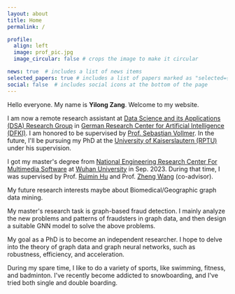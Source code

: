 ```yaml
---
layout: about
title: Home
permalink: /

profile:
  align: left
  image: prof_pic.jpg
  image_circular: false # crops the image to make it circular

news: true  # includes a list of news items
selected_papers: true # includes a list of papers marked as "selected={true}"
social: false  # includes social icons at the bottom of the page
---
```


Hello everyone. My name is **Yilong Zang**. Welcome to my website.

I am now a remote research assistant at [Data Science and its Applications (DSA) Research Group](https://datasciapps.de) in [German Research Center for Artificial Intelligence (DFKI)](https://www.dfki.de/en/web). I am honored to be supervised by [Prof. Sebastian Vollmer](https://datasciapps.de/author/sebastian-vollmer/). In the future, I'll be pursuing my PhD at the [University of Kaiserslautern (RPTU)](https://rptu.de/en/) under his supervision.

I got my master's degree from [National Engineering Research Center For Multimedia Software](http://multimedia.whu.edu.cn/index.php?lang=2) at [Wuhan University](https://en.whu.edu.cn/) in Sep. 2023. During that time, I was supervised by Prof. [Ruimin Hu](http://multimedia.whu.edu.cn/index.php?a=show&catid=69&id=71&lang=2) and Prof. [Zheng Wang](https://wangzwhu.github.io/home/) (co-advisor). 

My future research interests maybe about Biomedical/Geographic graph data mining.

My master's research task is graph-based fraud detection. I mainly analyze the new problems and patterns of fraudsters in graph data, and then design a suitable GNN model to solve the above problems.

 My goal as a PhD is to become an independent researcher. I hope to delve into the theory of graph data and graph neural networks, such as robustness, efficiency, and acceleration.

During my spare time, I like to do a variety of sports, like swimming, fitness, and badminton. I've recently become addicted to snowboarding, and I've tried both single and double boarding.



